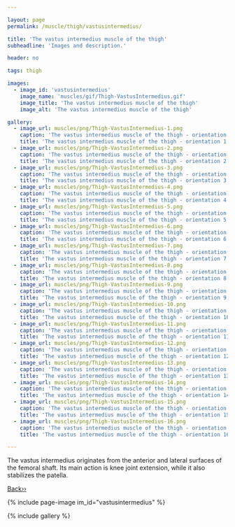 ```yaml
---

layout: page
permalink: /muscle/thigh/vastusintermedius/

title: 'The vastus intermedius muscle of the thigh'
subheadline: 'Images and description.'

header: no

tags: thigh

images:
  - image_id: 'vastusintermedius'
    image_name: 'muscles/gif/Thigh-VastusIntermedius.gif'
    image_title: 'The vastus intermedius muscle of the thigh'
    image_alt: 'The vastus intermedius muscle of the thigh' 

gallery:
  - image_url: muscles/png/Thigh-VastusIntermedius-1.png
    caption: 'The vastus intermedius muscle of the thigh - orientation 1'
    title: 'The vastus intermedius muscle of the thigh - orientation 1'
  - image_url: muscles/png/Thigh-VastusIntermedius-2.png
    caption: 'The vastus intermedius muscle of the thigh - orientation 2'
    title: 'The vastus intermedius muscle of the thigh - orientation 2'
  - image_url: muscles/png/Thigh-VastusIntermedius-3.png
    caption: 'The vastus intermedius muscle of the thigh - orientation 3'
    title: 'The vastus intermedius muscle of the thigh - orientation 3'
  - image_url: muscles/png/Thigh-VastusIntermedius-4.png
    caption: 'The vastus intermedius muscle of the thigh - orientation 4'
    title: 'The vastus intermedius muscle of the thigh - orientation 4'
  - image_url: muscles/png/Thigh-VastusIntermedius-5.png
    caption: 'The vastus intermedius muscle of the thigh - orientation 5'
    title: 'The vastus intermedius muscle of the thigh - orientation 5'
  - image_url: muscles/png/Thigh-VastusIntermedius-6.png
    caption: 'The vastus intermedius muscle of the thigh - orientation 6'
    title: 'The vastus intermedius muscle of the thigh - orientation 6'
  - image_url: muscles/png/Thigh-VastusIntermedius-7.png
    caption: 'The vastus intermedius muscle of the thigh - orientation 7'
    title: 'The vastus intermedius muscle of the thigh - orientation 7'
  - image_url: muscles/png/Thigh-VastusIntermedius-8.png
    caption: 'The vastus intermedius muscle of the thigh - orientation 8'
    title: 'The vastus intermedius muscle of the thigh - orientation 8'
  - image_url: muscles/png/Thigh-VastusIntermedius-9.png
    caption: 'The vastus intermedius muscle of the thigh - orientation 9'
    title: 'The vastus intermedius muscle of the thigh - orientation 9'
  - image_url: muscles/png/Thigh-VastusIntermedius-10.png
    caption: 'The vastus intermedius muscle of the thigh - orientation 10'
    title: 'The vastus intermedius muscle of the thigh - orientation 10'
  - image_url: muscles/png/Thigh-VastusIntermedius-11.png
    caption: 'The vastus intermedius muscle of the thigh - orientation 11'
    title: 'The vastus intermedius muscle of the thigh - orientation 11'
  - image_url: muscles/png/Thigh-VastusIntermedius-12.png
    caption: 'The vastus intermedius muscle of the thigh - orientation 12'
    title: 'The vastus intermedius muscle of the thigh - orientation 12'
  - image_url: muscles/png/Thigh-VastusIntermedius-13.png
    caption: 'The vastus intermedius muscle of the thigh - orientation 13'
    title: 'The vastus intermedius muscle of the thigh - orientation 13'
  - image_url: muscles/png/Thigh-VastusIntermedius-14.png
    caption: 'The vastus intermedius muscle of the thigh - orientation 14'
    title: 'The vastus intermedius muscle of the thigh - orientation 14'
  - image_url: muscles/png/Thigh-VastusIntermedius-15.png
    caption: 'The vastus intermedius muscle of the thigh - orientation 15'
    title: 'The vastus intermedius muscle of the thigh - orientation 15'
  - image_url: muscles/png/Thigh-VastusIntermedius-16.png
    caption: 'The vastus intermedius muscle of the thigh - orientation 16'
    title: 'The vastus intermedius muscle of the thigh - orientation 16'

---
```


The vastus intermedius originates from the anterior and lateral surfaces of the femoral shaft. Its main action is knee joint extension, while it also stabilizes the patella.

[Back››](/muscle/thigh/)

{% include page-image im_id="vastusintermedius" %}

{% include gallery %}
